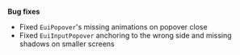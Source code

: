 **Bug fixes**

- Fixed `EuiPopover`'s missing animations on popover close
- Fixed `EuiInputPopover` anchoring to the wrong side and missing shadows on smaller screens
